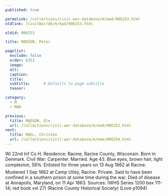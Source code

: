 ```yaml
---
published: true

permalink: /collections/civil-war-database/m/mad/006253.html
oldlink: /CivilWar/db/m/mad/006253.html

oldid: 006253

title: MADSON, Peter

pagelist:
  exclude: false
  order: 6253
  image: 
  alt:
  caption:
  title:
  subtitle:      # Defaults to page subtitle
  teaser:

category: 
  - M 
  - MAD

previous:
  title: MADSON, Ole
  url: /collections/civil-war-database/m/mad/006252.html  
next:
  title: MAEL, Christen
  url: /collections/civil-war-database/m/mae/006254.html   
---
```

WI 22nd Inf Co H. Residence: Racine, Racine County, Wisconsin. Born in Denmark. Civil War: Carpenter. Married. Age 43. Blue eyes, brown hair, light complexion, 5&#146;6&frac34;&#148;. Enlisted for three years on 13 Aug 1862 at Racine. Mustered 1 Sep 1862 at Camp Utley, Racine. Private. Said to have been confined in a southern prison at some time during the war. Died of disease at Annapolis, Maryland, on 11 Apr 1863. Sources: (WHS Series 1200 box 111-14; red book vol 27) (Racine County Historical Society) (Love p1094)